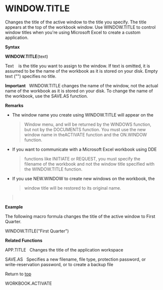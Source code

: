 WINDOW.TITLE
============

Changes the title of the active window to the title you specify. The
title appears at the top of the workbook window. Use WINDOW.TITLE to
control window titles when you\'re using Microsoft Excel to create a
custom application.

**Syntax**

**WINDOW.TITLE**(text)

Text    is the title you want to assign to the window. If text is
omitted, it is assumed to be the name of the workbook as it is stored on
your disk. Empty text (\"\") specifies no title.

**Important**   WINDOW.TITLE changes the name of the window, not the
actual name of the workbook as it is stored on your disk. To change the
name of the workbook, use the SAVE.AS function.

**Remarks**

-   The window name you create using WINDOW.TITLE will appear on the
    > Window menu, and will be returned by the WINDOWS function, but not
    > by the DOCUMENTS function. You must use the new window name in
    > theACTIVATE function and the ON.WINDOW function.

-   If you want to communicate with a Microsoft Excel workbook using DDE
    > functions like INITIATE or REQUEST, you must specify the filename
    > of the workbook and not the window title specified with the
    > WINDOW.TITLE function.

-   If you use NEW.WINDOW to create new windows on the workbook, the
    > window title will be restored to its original name.

>  

**Example**

The following macro formula changes the title of the active window to
First Quarter.

WINDOW.TITLE(\"First Quarter\")

**Related Functions**

APP.TITLE   Changes the title of the application workspace

SAVE.AS   Specifies a new filename, file type, protection password, or
write-reservation password, or to create a backup file

Return to [top](#T)

WORKBOOK.ACTIVATE
